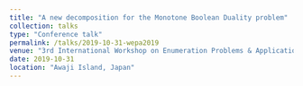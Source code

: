 ```yaml
---
title: "A new decomposition for the Monotone Boolean Duality problem"
collection: talks
type: "Conference talk"
permalink: /talks/2019-10-31-wepa2019
venue: "3rd International Workshop on Enumeration Problems & Applications, WEPA 2019, October 28–31, 2019"
date: 2019-10-31
location: "Awaji Island, Japan"
---
```

